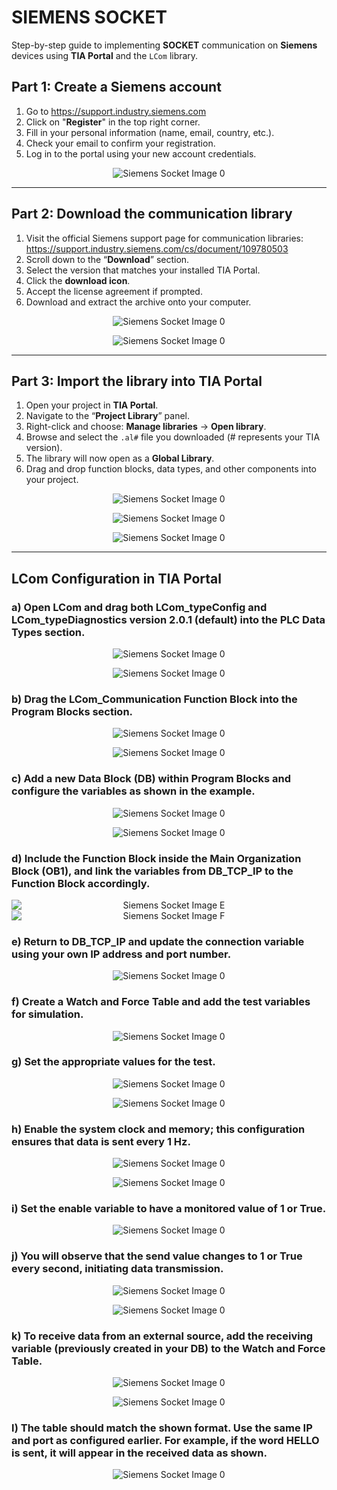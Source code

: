 # SIEMENS SOCKET
Step-by-step guide to implementing **SOCKET** communication on **Siemens** devices using **TIA Portal** and the `LCom` library.

## Part 1: Create a Siemens account
1.  Go to https://support.industry.siemens.com
2.  Click on "**Register**" in the top right corner.
3.  Fill in your personal information (name, email, country, etc.).
4.  Check your email to confirm your registration.
5.  Log in to the portal using your new account credentials.

<p align="center">
  <img src="https://github.com/mcoffman1/iot_shared/blob/main/SOCKET/SIEMENS/IMAGES/a.png" alt="Siemens Socket Image 0">
</p>

---

## Part 2: Download the communication library
1.  Visit the official Siemens support page for communication libraries: https://support.industry.siemens.com/cs/document/109780503
2.  Scroll down to the “**Download**” section.
3.  Select the version that matches your installed TIA Portal.
4.  Click the **download icon**.
5.  Accept the license agreement if prompted.
6.  Download and extract the archive onto your computer.

<p align="center">
  <img src="https://github.com/mcoffman1/iot_shared/blob/main/SOCKET/SIEMENS/IMAGES/b.png" alt="Siemens Socket Image 0">
</p>
<p align="center">
  <img src="https://github.com/mcoffman1/iot_shared/blob/main/SOCKET/SIEMENS/IMAGES/c.png" alt="Siemens Socket Image 0">
</p>

---

## Part 3: Import the library into TIA Portal
1.  Open your project in **TIA Portal**.
2.  Navigate to the “**Project Library**” panel.
3.  Right-click and choose: **Manage libraries** → **Open library**.
4.  Browse and select the `.al#` file you downloaded (# represents your TIA version).
5.  The library will now open as a **Global Library**.
6.  Drag and drop function blocks, data types, and other components into your project.

<p align="center">
  <img src="https://github.com/mcoffman1/iot_shared/blob/main/SOCKET/SIEMENS/IMAGES/d.png" alt="Siemens Socket Image 0">
</p>
<p align="center">
  <img src="https://github.com/mcoffman1/iot_shared/blob/main/SOCKET/SIEMENS/IMAGES/e.png" alt="Siemens Socket Image 0">
</p>
<p align="center">
  <img src="https://github.com/mcoffman1/iot_shared/blob/main/SOCKET/SIEMENS/IMAGES/f.png" alt="Siemens Socket Image 0">
</p>

---

## LCom Configuration in TIA Portal

### a) Open LCom and drag both LCom\_typeConfig and LCom\_typeDiagnostics version 2.0.1 (default) into the PLC Data Types section.

<p align="center">
  <img src="https://github.com/mcoffman1/iot_shared/blob/main/SOCKET/SIEMENS/IMAGES/0.png" alt="Siemens Socket Image 0">
</p>
<p align="center">
  <img src="https://github.com/mcoffman1/iot_shared/blob/main/SOCKET/SIEMENS/IMAGES/1.png" alt="Siemens Socket Image 0">
</p>

### b) Drag the LCom\_Communication Function Block into the Program Blocks section.

<p align="center">
  <img src="https://github.com/mcoffman1/iot_shared/blob/main/SOCKET/SIEMENS/IMAGES/2.png" alt="Siemens Socket Image 0">
</p>
<p align="center">
  <img src="https://github.com/mcoffman1/iot_shared/blob/main/SOCKET/SIEMENS/IMAGES/3.png" alt="Siemens Socket Image 0">
</p>

### c) Add a new Data Block (DB) within Program Blocks and configure the variables as shown in the example.

<p align="center">
  <img src="https://github.com/mcoffman1/iot_shared/blob/main/SOCKET/SIEMENS/IMAGES/4.png" alt="Siemens Socket Image 0">
</p>
<p align="center">
  <img src="https://github.com/mcoffman1/iot_shared/blob/main/SOCKET/SIEMENS/IMAGES/5.png" alt="Siemens Socket Image 0">
</p>

### d) Include the Function Block inside the Main Organization Block (OB1), and link the variables from DB\_TCP\_IP to the Function Block accordingly.

<div align="center">
  <img src="https://github.com/mcoffman1/iot_shared/blob/main/SOCKET/SIEMENS/IMAGES/6.png" alt="Siemens Socket Image E" style="display: block;">
  <img src="https://github.com/mcoffman1/iot_shared/blob/main/SOCKET/SIEMENS/IMAGES/6.1.png" alt="Siemens Socket Image F" style="display: block;">
</div>

### e) Return to DB\_TCP\_IP and update the connection variable using your own IP address and port number.

<p align="center">
  <img src="https://github.com/mcoffman1/iot_shared/blob/main/SOCKET/SIEMENS/IMAGES/7.png" alt="Siemens Socket Image 0">
</p>

### f) Create a Watch and Force Table and add the test variables for simulation.

<p align="center">
  <img src="https://github.com/mcoffman1/iot_shared/blob/main/SOCKET/SIEMENS/IMAGES/7.1.png" alt="Siemens Socket Image 0">
</p>

### g) Set the appropriate values for the test.

<p align="center">
  <img src="https://github.com/mcoffman1/iot_shared/blob/main/SOCKET/SIEMENS/IMAGES/8.png" alt="Siemens Socket Image 0">
</p>
<p align="center">
  <img src="https://github.com/mcoffman1/iot_shared/blob/main/SOCKET/SIEMENS/IMAGES/9.png" alt="Siemens Socket Image 0">
</p>

### h) Enable the system clock and memory; this configuration ensures that data is sent every 1 Hz.


<p align="center">
  <img src="https://github.com/mcoffman1/iot_shared/blob/main/SOCKET/SIEMENS/IMAGES/10.png" alt="Siemens Socket Image 0">
</p>
<p align="center">
  <img src="https://github.com/mcoffman1/iot_shared/blob/main/SOCKET/SIEMENS/IMAGES/10.1.png" alt="Siemens Socket Image 0">
</p>

### i) Set the enable variable to have a monitored value of 1 or True.

<p align="center">
  <img src="https://github.com/mcoffman1/iot_shared/blob/main/SOCKET/SIEMENS/IMAGES/10.2.png" alt="Siemens Socket Image 0">
</p>

### j) You will observe that the send value changes to 1 or True every second, initiating data transmission.

<p align="center">
  <img src="https://github.com/mcoffman1/iot_shared/blob/main/SOCKET/SIEMENS/IMAGES/11.png" alt="Siemens Socket Image 0">
</p>
<p align="center">
  <img src="https://github.com/mcoffman1/iot_shared/blob/main/SOCKET/SIEMENS/IMAGES/12.png" alt="Siemens Socket Image 0">
</p>

### k) To receive data from an external source, add the receiving variable (previously created in your DB) to the Watch and Force Table.

<p align="center">
  <img src="https://github.com/mcoffman1/iot_shared/blob/main/SOCKET/SIEMENS/IMAGES/13.png" alt="Siemens Socket Image 0">
</p>
<p align="center">
  <img src="https://github.com/mcoffman1/iot_shared/blob/main/SOCKET/SIEMENS/IMAGES/14.png" alt="Siemens Socket Image 0">
</p>

### l) The table should match the shown format. Use the same IP and port as configured earlier. For example, if the word HELLO is sent, it will appear in the received data as shown.

<p align="center">
  <img src="https://github.com/mcoffman1/iot_shared/blob/main/SOCKET/SIEMENS/IMAGES/15.png" alt="Siemens Socket Image 0">
</p>
